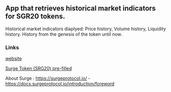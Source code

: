 ## App that retrieves historical market indicators for SGR20 tokens. 

Historical market indicators diaplyed: Price history, Volume history, Liquidity history. 
History from the genesis of the token until now.

### Links
  [website](https://srg20view.vercel.app)

 [Surge Token (SRG20) pre-filled](https://srg20view.vercel.app/dashboard/0x4E6908fC4Fb8E97222f694Dc92B71743f615B2e9?blockchain=mainnet)


 About Surge :
https://surgeprotocol.io/  -
https://docs.surgeprotocol.io/introduction/foreword
